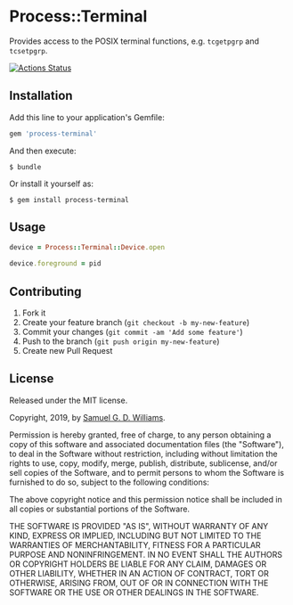 # Process::Terminal

Provides access to the POSIX terminal functions, e.g. `tcgetpgrp` and `tcsetpgrp`.

[![Actions Status](https://github.com/socketry/process-terminal/workflows/Tests/badge.svg)](https://github.com/socketry/process-terminal/actions?workflow=Tests)

## Installation

Add this line to your application's Gemfile:

```ruby
gem 'process-terminal'
```

And then execute:

	$ bundle

Or install it yourself as:

	$ gem install process-terminal

## Usage

```ruby
device = Process::Terminal::Device.open

device.foreground = pid
```

## Contributing

1. Fork it
2. Create your feature branch (`git checkout -b my-new-feature`)
3. Commit your changes (`git commit -am 'Add some feature'`)
4. Push to the branch (`git push origin my-new-feature`)
5. Create new Pull Request

## License

Released under the MIT license.

Copyright, 2019, by [Samuel G. D. Williams](http://www.codeotaku.com/samuel-williams).

Permission is hereby granted, free of charge, to any person obtaining a copy
of this software and associated documentation files (the "Software"), to deal
in the Software without restriction, including without limitation the rights
to use, copy, modify, merge, publish, distribute, sublicense, and/or sell
copies of the Software, and to permit persons to whom the Software is
furnished to do so, subject to the following conditions:

The above copyright notice and this permission notice shall be included in
all copies or substantial portions of the Software.

THE SOFTWARE IS PROVIDED "AS IS", WITHOUT WARRANTY OF ANY KIND, EXPRESS OR
IMPLIED, INCLUDING BUT NOT LIMITED TO THE WARRANTIES OF MERCHANTABILITY,
FITNESS FOR A PARTICULAR PURPOSE AND NONINFRINGEMENT. IN NO EVENT SHALL THE
AUTHORS OR COPYRIGHT HOLDERS BE LIABLE FOR ANY CLAIM, DAMAGES OR OTHER
LIABILITY, WHETHER IN AN ACTION OF CONTRACT, TORT OR OTHERWISE, ARISING FROM,
OUT OF OR IN CONNECTION WITH THE SOFTWARE OR THE USE OR OTHER DEALINGS IN
THE SOFTWARE.
